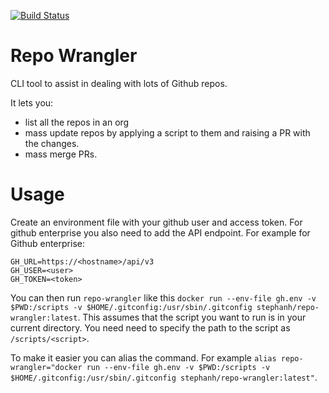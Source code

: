 [![Build Status](https://travis-ci.org/stephanh/repo-wrangler.svg?branch=master)](https://travis-ci.org/stephanh/repo-wrangler)

# Repo Wrangler

CLI tool to assist in dealing with lots of Github repos.

It lets you:

* list all the repos in an org
* mass update repos by applying a script to them and raising a PR with the changes.
* mass merge PRs.

# Usage

Create an environment file with your github user and access token. For github enterprise you also need to add the API endpoint. For example for Github enterprise:

```
GH_URL=https://<hostname>/api/v3
GH_USER=<user>
GH_TOKEN=<token>
```

You can then run `repo-wrangler` like this `docker run --env-file gh.env -v $PWD:/scripts -v $HOME/.gitconfig:/usr/sbin/.gitconfig stephanh/repo-wrangler:latest`. This assumes that the script you want to run is in your current directory. You need need to specify the path to the script as `/scripts/<script>`.

To make it easier you can alias the command. For example `alias repo-wrangler="docker run --env-file gh.env -v $PWD:/scripts -v $HOME/.gitconfig:/usr/sbin/.gitconfig stephanh/repo-wrangler:latest"`.
